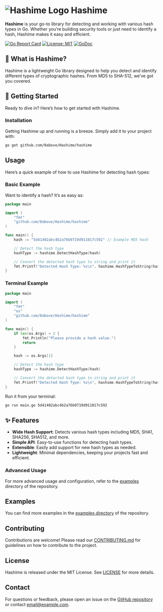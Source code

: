 # ![Hashime Logo](link-to-your-logo.png) Hashime

**Hashime** is your go-to library for detecting and working with various hash types in Go. Whether you’re building security tools or just need to identify a hash, Hashime makes it easy and efficient.

[![Go Report Card](https://goreportcard.com/badge/github.com/0above/Hashime)](https://goreportcard.com/report/github.com/0above/Hashime)
[![License: MIT](https://img.shields.io/badge/License-MIT-yellow.svg)](https://opensource.org/licenses/MIT)
[![GoDoc](https://godoc.org/github.com/0above/Hashime?status.svg)](https://godoc.org/github.com/0above/Hashime)

## 🎯 What is Hashime?

Hashime is a lightweight Go library designed to help you detect and identify different types of cryptographic hashes. From MD5 to SHA-512, we’ve got you covered.

## 🚀 Getting Started

Ready to dive in? Here’s how to get started with Hashime.

### Installation

Getting Hashime up and running is a breeze. Simply add it to your project with:

```bash
go get github.com/0above/Hashime/hashime
```

## Usage

Here’s a quick example of how to use Hashime for detecting hash types:

### Basic Example

Want to identify a hash? It’s as easy as:

```go
package main

import (
    "fmt"
    "github.com/0above/Hashime/hashime"
)

func main() {
    hash := "5d41402abc4b2a76b9719d911017c592" // Example MD5 hash

    // Detect the hash type
    hashType := hashime.DetectHashType(hash)

    // Convert the detected hash type to string and print it
    fmt.Printf("Detected Hash Type: %s\n", hashime.HashTypeToString(hashType))
}
```

### Terminal Example

```go
package main

import (
    "fmt"
    "os"
    "github.com/0above/Hashime/hashime"
)

func main() {
    if len(os.Args) < 2 {
        fmt.Println("Please provide a hash value.")
        return
    }

    hash := os.Args[1]

    // Detect the hash type
    hashType := hashime.DetectHashType(hash)

    // Convert the detected hash type to string and print it
    fmt.Printf("Detected Hash Type: %s\n", hashime.HashTypeToString(hashType))
}
```

Run it from your terminal:

```sh
go run main.go 5d41402abc4b2a76b9719d911017c592
```

## ✨ Features

- **Wide Hash Support**: Detects various hash types including MD5, SHA1, SHA256, SHA512, and more.
- **Simple API**: Easy-to-use functions for detecting hash types.
- **Extensible**: Easily add support for new hash types as needed.
- **Lightweight**: Minimal dependencies, keeping your projects fast and efficient.

### Advanced Usage

For more advanced usage and configuration, refer to the [examples](https://github.com/0above/Hashime/tree/main/examples) directory of the repository.

## Examples

You can find more examples in the [examples directory](https://github.com/0above/Hashime/tree/main/examples) of the repository.

## Contributing

Contributions are welcome! Please read our [CONTRIBUTING.md](CONTRIBUTING.md) for guidelines on how to contribute to the project.

## License

Hashime is released under the MIT License. See [LICENSE](LICENSE) for more details.

## Contact

For questions or feedback, please open an issue on the [GitHub repository](https://github.com/0above/Hashime) or contact [email@example.com](mailto:email@example.com).

